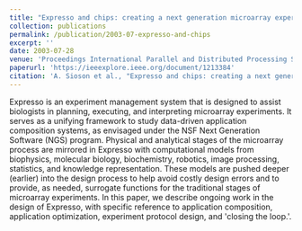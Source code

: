 ```yaml
---
title: "Expresso and chips: creating a next generation microarray experiment management system"
collection: publications
permalink: /publication/2003-07-expresso-and-chips
excerpt: ''
date: 2003-07-28
venue: 'Proceedings International Parallel and Distributed Processing Symposium'
paperurl: 'https://ieeexplore.ieee.org/document/1213384'
citation: 'A. Sioson et al., "Expresso and chips: creating a next generation microarray experiment management system," Proceedings International Parallel and Distributed Processing Symposium, Nice, France, 2003, pp. 8 pp.-, doi: 10.1109/IPDPS.2003.1213384.'
---
```

Expresso is an experiment management system that is designed to assist biologists in planning, executing, and interpreting microarray experiments. It serves as a unifying framework to study data-driven application composition systems, as envisaged under the NSF Next Generation Software (NGS) program. Physical and analytical stages of the microarray process are mirrored in Expresso with computational models from biophysics, molecular biology, biochemistry, robotics, image processing, statistics, and knowledge representation. These models are pushed deeper (earlier) into the design process to help avoid costly design errors and to provide, as needed, surrogate functions for the traditional stages of microarray experiments. In this paper, we describe ongoing work in the design of Expresso, with specific reference to application composition, application optimization, experiment protocol design, and 'closing the loop.'.
